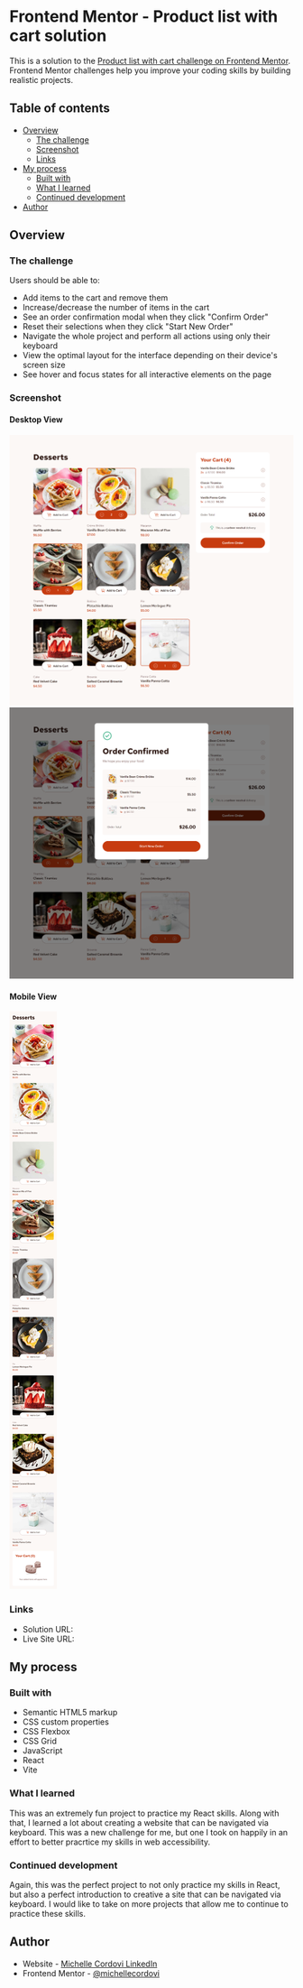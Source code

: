 # Frontend Mentor - Product list with cart solution

This is a solution to the [Product list with cart challenge on Frontend Mentor](https://www.frontendmentor.io/challenges/product-list-with-cart-5MmqLVAp_d). Frontend Mentor challenges help you improve your coding skills by building realistic projects. 

## Table of contents

- [Overview](#overview)
  - [The challenge](#the-challenge)
  - [Screenshot](#screenshot)
  - [Links](#links)
- [My process](#my-process)
  - [Built with](#built-with)
  - [What I learned](#what-i-learned)
  - [Continued development](#continued-development)
- [Author](#author)



## Overview

### The challenge

Users should be able to:

- Add items to the cart and remove them
- Increase/decrease the number of items in the cart
- See an order confirmation modal when they click "Confirm Order"
- Reset their selections when they click "Start New Order"
- Navigate the whole project and perform all actions using only their keyboard
- View the optimal layout for the interface depending on their device's screen size
- See hover and focus states for all interactive elements on the page

### Screenshot

#### Desktop View
![](./public/assets/live-site-screenshots/active-desktop.png)
![](./public/assets/live-site-screenshots/confirmation-modal-desktop.png)

#### Mobile View
![](./public/assets/live-site-screenshots/mobile-view.png)


### Links

- Solution URL: [](https://github.com/michellecordovi/ShopDessertsPage)
- Live Site URL: [](https://shop-desserts.netlify.app/)

## My process

### Built with

- Semantic HTML5 markup
- CSS custom properties
- CSS Flexbox
- CSS Grid
- JavaScript
- React
- Vite

### What I learned

This was an extremely fun project to practice my React skills. Along with that, I learned a lot about creating a website that can be navigated via keyboard. This was a new challenge for me, but one I took on happily in an effort to better pracrtice my skills in web accessibility.

### Continued development

Again, this was the perfect project to not only practice my skills in React, but also a perfect introduction to creative a site that can be navigated via keyboard. I would like to take on more projects that allow me to continue to practice these skills.


## Author

- Website - [Michelle Cordovi LinkedIn](https://www.linkedin.com/in/michelle-cordovi-dpt/)
- Frontend Mentor - [@michellecordovi](https://www.frontendmentor.io/profile/michellecordovi)
